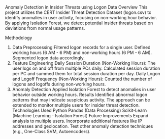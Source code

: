 Anomaly Detection in Insider Threats using Logon Data
Overview
This project utilizes the CERT Insider Threat Detection Dataset (logon.csv) to identify anomalies in user activity, focusing on non-working hour behavior. By applying Isolation Forest, we detect potential insider threats based on deviations from normal usage patterns.

Methodology
1. Data Preprocessing
Filtered logon records for a single user.
Defined working hours (6 AM - 6 PM) and non-working hours (6 PM - 6 AM).
Segmented logon data accordingly.
2. Feature Engineering
Daily Session Duration (Non-Working Hours):
The user logs on and off from multiple PCs daily.
Calculated session duration per PC and summed them for total session duration per day.
Daily Logon and Logoff Frequency (Non-Working Hours):
Counted the number of logons and logoffs during non-working hours.
3. Anomaly Detection
Applied Isolation Forest to detect anomalies in user behavior outside working hours.
Results
Identified abnormal logon patterns that may indicate suspicious activity.
The approach can be extended to monitor multiple users for insider threat detection.
Technologies Used
Python
Pandas (Data Processing)
Scikit-Learn (Machine Learning - Isolation Forest)
Future Improvements
Expand analysis to multiple users.
Incorporate additional features like IP addresses and geolocation.
Test other anomaly detection techniques (e.g., One-Class SVM, Autoencoders).
